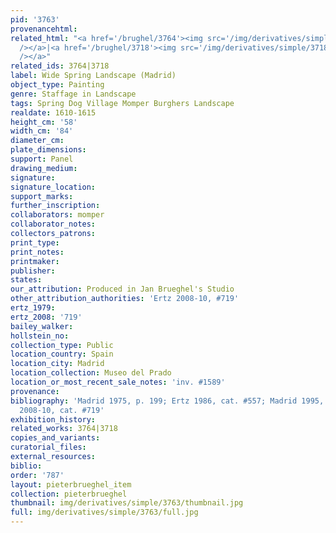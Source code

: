 ```yaml
---
pid: '3763'
provenancehtml:
related_html: "<a href='/brughel/3764'><img src='/img/derivatives/simple/3764/thumbnail.jpg'
  /></a>|<a href='/brughel/3718'><img src='/img/derivatives/simple/3718/thumbnail.jpg'
  /></a>"
related_ids: 3764|3718
label: Wide Spring Landscape (Madrid)
object_type: Painting
genre: Staffage in Landscape
tags: Spring Dog Village Momper Burghers Landscape
realdate: 1610-1615
height_cm: '58'
width_cm: '84'
diameter_cm:
plate_dimensions:
support: Panel
drawing_medium:
signature:
signature_location:
support_marks:
further_inscription:
collaborators: momper
collaborator_notes:
collectors_patrons:
print_type:
print_notes:
printmaker:
publisher:
states:
our_attribution: Produced in Jan Brueghel's Studio
other_attribution_authorities: 'Ertz 2008-10, #719'
ertz_1979:
ertz_2008: '719'
bailey_walker:
hollstein_no:
collection_type: Public
location_country: Spain
location_city: Madrid
location_collection: Museo del Prado
location_or_most_recent_sale_notes: 'inv. #1589'
provenance:
bibliography: 'Madrid 1975, p. 199; Ertz 1986, cat. #557; Madrid 1995, p. 754; Ertz
  2008-10, cat. #719'
exhibition_history:
related_works: 3764|3718
copies_and_variants:
curatorial_files:
external_resources:
biblio:
order: '787'
layout: pieterbrueghel_item
collection: pieterbrueghel
thumbnail: img/derivatives/simple/3763/thumbnail.jpg
full: img/derivatives/simple/3763/full.jpg
---
```

